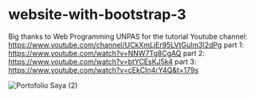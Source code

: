 # website-with-bootstrap-3
Big thanks to Web Programming UNPAS for the tutorial
Youtube channel: https://www.youtube.com/channel/UCkXmLjEr95LVtGuIm3l2dPg
part 1: https://www.youtube.com/watch?v=NNW7Tg8CgAQ
part 2: https://www.youtube.com/watch?v=btYCEsKJ5k4
part 3: https://www.youtube.com/watch?v=cEkCIn4rY4Q&t=179s

![Portofolio Saya (2)](https://user-images.githubusercontent.com/66924703/105148590-2493ea80-5b35-11eb-9fa0-8b9e949dd500.gif)
